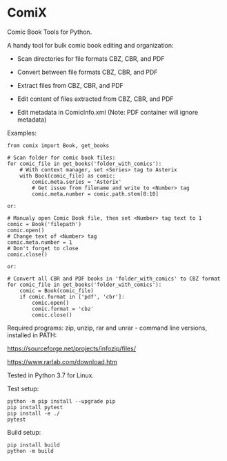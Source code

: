 # ComiX

Comic Book Tools for Python. 

A handy tool for bulk comic book editing and organization:

- Scan directories for file formats CBZ, CBR, and PDF

- Convert between file formats CBZ, CBR, and PDF

- Extract files from CBZ, CBR, and PDF

- Edit content of files extracted from CBZ, CBR, and PDF

- Edit metadata in ComicInfo.xml (Note: PDF container will ignore metadata)

Examples:

    from comix import Book, get_books

    # Scan folder for comic book files:    
    for comic_file in get_books('folder_with_comics'):
        # With context manager, set <Series> tag to Asterix
        with Book(comic_file) as comic:
            comic.meta.series = 'Asterix'
            # Get issue from filename and write to <Number> tag
            comic.meta.number = comic.path.stem[8:10]

    or:
    
    # Manualy open Comic Book file, then set <Number> tag text to 1
    comic = Book('filepath')
    comic.open()
    # Change text of <Number> tag
    comic.meta.number = 1
    # Don't forget to close
    comic.close()

    or:

    # Convert all CBR and PDF books in 'folder_with_comics' to CBZ format
    for comic_file in get_books('folder_with_comics'):
        comic = Book(comic_file)
        if comic.format in ['pdf', 'cbr']:
            comic.open()
            comic.format = 'cbz'
            comic.close()


Required programs: zip, unzip, rar and unrar - command line versions, installed in PATH:

https://sourceforge.net/projects/infozip/files/

https://www.rarlab.com/download.htm

Tested in Python 3.7 for Linux.

Test setup:

    python -m pip install --upgrade pip
    pip install pytest
    pip install -e ./
    pytest

Build setup:

    pip install build
    python -m build

